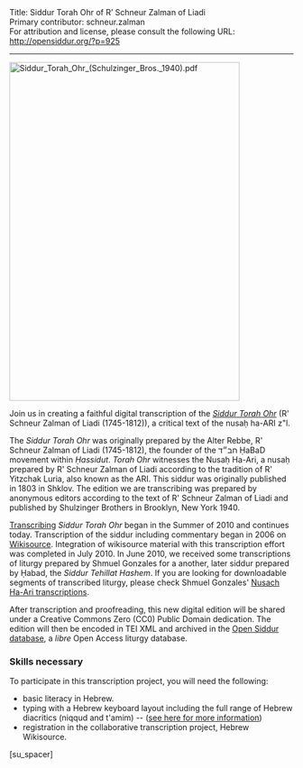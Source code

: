 <html>
<head></head>
<body>
Title: Siddur Torah Ohr of R’ Schneur Zalman of Liadi<br />
Primary contributor: schneur.zalman<br />
For attribution and license, please consult the following URL: <a href="http://opensiddur.org/?p=925">http://opensiddur.org/?p=925</a>
<p />
<hr />

<a href="https://opensiddur.org/wp-content/uploads/2013/12/Siddur_Torah_Ohr_Schulzinger_Bros._1940.pdf.jpg" rel="attachment wp-att-7984"><img src="https://opensiddur.org/wp-content/uploads/2013/12/Siddur_Torah_Ohr_Schulzinger_Bros._1940.pdf.jpg" alt="Siddur_Torah_Ohr_(Schulzinger_Bros._1940).pdf" width="408" height="601" class="alignright size-full wp-image-7984" /></a>

Join us in creating a faithful digital transcription of the <a href="http://he.wikisource.org/wiki/%D7%9E%D7%A4%D7%AA%D7%97:Siddur_Torah_Ohr_%28Schulzinger_Bros._1940%29.pdf"><em>Siddur Torah Ohr</em></a> (R' Schneur Zalman of Liadi (1745-1812)), a critical text of the nusaḥ ha-ARI z"l.

The <em>Siddur Torah Ohr</em> was originally prepared by the Alter Rebbe, R' Schneur Zalman of Liadi (1745-1812), the founder of the חב״ד ḤaBaD movement within <em>Ḥassidut</em>. <em>Torah Ohr</em> witnesses the Nusaḥ Ha-Ari, a nusaḥ prepared by R' Schneur Zalman of Liadi according to the tradition of R' Yitzchak Luria, also known as the ARI. This siddur was originally published in 1803 in Shklov. The edition we are transcribing was prepared by anonymous editors according to the text of R' Schneur Zalman of Liadi and published by Shulzinger Brothers in Brooklyn, New York 1940.

<a href="http://he.wikisource.org/wiki/%D7%9E%D7%A4%D7%AA%D7%97:Siddur_Torah_Ohr_%28Schulzinger_Bros._1940%29.pdf">Transcribing</a> <em>Siddur Torah Ohr</em> began in the Summer of 2010 and continues today. Transcription of the siddur including commentary began in 2006 on <a href="http://he.wikisource.org/wiki/%D7%A1%D7%99%D7%93%D7%95%D7%A8_%D7%AA%D7%95%D7%A8%D7%94_%D7%90%D7%95%D7%A8">Wikisource</a>. Integration of wikisource material with this transcription effort was completed in July 2010. In June 2010, we received some transcriptions of liturgy prepared by Shmuel Gonzales for a another, later siddur prepared by Ḥabad, the <em>Siddur Tehillat Hashem</em>. If you are looking for downloadable segments of transcribed liturgy, please check Shmuel Gonzales' <a href="https://opensiddur.org/2010/08/nusa%E1%B8%A5-ha-ari-a-new-transcription-by-shmuel-gonzales/">Nusach Ha-Ari transcriptions</a>.

After transcription and proofreading, this new digital edition will be shared under a Creative Commons Zero (CC0) Public Domain dedication. The edition will then be encoded in TEI XML and archived in the <a href="http://app.opensiddur.org">Open Siddur database</a>, a <em>libre</em> Open Access liturgy database.

<h3>Skills necessary</h3>

To participate in this transcription project, you will need the following:

<ul>
    <li>basic literacy in Hebrew.</li>
    <li>typing with a Hebrew keyboard layout including the full range of Hebrew diacritics (niqqud and t'amim) -- (<a href="https://opensiddur.org/tools/transcribe/">see here for more information</a>)</li>
    <li>registration in the collaborative transcription project, Hebrew Wikisource.</li>
</ul>

[su_spacer]
</body>
</html>